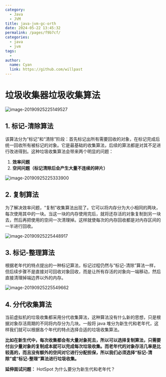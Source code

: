 ```yaml
---
category: 
  - Java
  - JVM
title: java-jvm-gc-orth
date: 2024-05-22 13:45:32
permalink: /pages/f9b7cf/
categories: 
  - java
  - jvm
tags: 
  - 
author: 
  name: Cyan
  link: https://github.com/willpast
---
```


# 垃圾收集器垃圾收集算法

![image-20190925225149527](https://zszblog.oss-cn-beijing.aliyuncs.com/zszblog/blogimage-master/img/image-20190925225149527.png)

## 1. 标记-清除算法

该算法分为“标记”和“清除”阶段：首先标记出所有需要回收的对象，在标记完成后统一回收所有被标记的对象。它是最基础的收集算法，后续的算法都是对其不足进行改进得到。这种垃圾收集算法会带来两个明显的问题：

1. **效率问题**
2. **空间问题（标记清除后会产生大量不连续的碎片）**

![image-20190925225333900](https://zszblog.oss-cn-beijing.aliyuncs.com/zszblog/blogimage-master/img/image-20190925225333900.png)

## 2. 复制算法

为了解决效率问题，“复制”收集算法出现了。它可以将内存分为大小相同的两块，每次使用其中的一块。当这一块的内存使用完后，就将还存活的对象复制到另一块去，然后再把使用的空间一次清理掉。这样就使每次的内存回收都是对内存区间的一半进行回收。

![image-20190925225448917](https://zszblog.oss-cn-beijing.aliyuncs.com/zszblog/blogimage-master/img/image-20190925225448917.png)

## 3. 标记-整理算法

根据老年代的特点提出的一种标记算法，标记过程仍然与“标记-清除”算法一样，但后续步骤不是直接对可回收对象回收，而是让所有存活的对象向一端移动，然后直接清理掉端边界以外的内存。

![image-20190925225549662](https://zszblog.oss-cn-beijing.aliyuncs.com/zszblog/blogimage-master/img/image-20190925225549662.png)

## 4. 分代收集算法

当前虚拟机的垃圾收集都采用分代收集算法，这种算法没有什么新的思想，只是根据对象存活周期的不同将内存分为几块。一般将 java 堆分为新生代和老年代，这样我们就可以根据各个年代的特点选择合适的垃圾收集算法。

**比如在新生代中，每次收集都会有大量对象死去，所以可以选择复制算法，只需要付出少量对象的复制成本就可以完成每次垃圾收集。而老年代的对象存活几率是比较高的，而且没有额外的空间对它进行分配担保，所以我们必须选择“标记-清除”或“标记-整理”算法进行垃圾收集。**

**延伸面试问题：** HotSpot 为什么要分为新生代和老年代？

